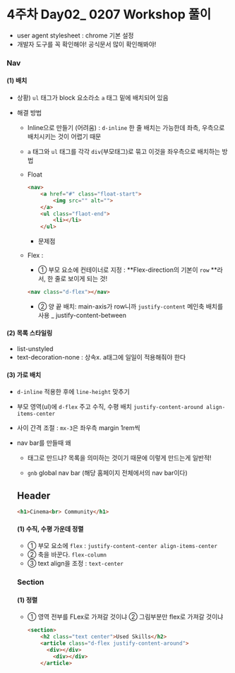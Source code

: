 # 4주차 Day02_ 0207 Workshop 풀이 

- user agent stylesheet : chrome 기본 설정
- 개발자 도구를 꼭 확인해야! 공식문서 많이 확인해봐야!



### Nav

####  (1) 배치

- 상황) `ul` 태그가 block 요소라소 `a` 태그 밑에 배치되어 있음

- 해결 방법

  - Inline으로 만들기 (어려움) : `d-inline` 한 줄 배치는 가능한데 좌측, 우측으로 배치시키는 것이 어렵기 때문

  - `a` 태그와 `ul` 태그를 각각 `div`(부모태그)로 묶고 이것을 좌우측으로 배치하는 방법

  - Float 

    ```html
    <nav>
        <a href="#" class="float-start">
            <img src="" alt="">
        </a>
        <ul class="flaot-end">
            <li></li>
        </ul>
    ```

    - 문제점

      

  - Flex : 

    - ① 부모 요소에 컨테이너로 지정 : **Flex-direction의 기본이 `row` **라서, 한 줄로 보이게 되는 것!

    ```html
    <nav class="d-flex"></nav>
    ```

    - ② 양 끝 배치: main-axis가 row니까 `justify-content` 메인축 배치를 사용 _ justify-content-between

    

#### (2) 목록 스타일링

- list-unstyled 
- text-decoration-none : 상속x. a태그에 일일이 적용해줘야 한다



#### (3) 가로 배치

- `d-inline` 적용한 후에 `line-height` 맞추기
- 부모 영역(ul)에 `d-flex` 주고 수직, 수평 배치 `justify-content-around align-items-center`
- 사이 간격 조절 : `mx-3`은 좌우측 margin 1rem씩



- nav bar를 만들때 왜 <ul><li> 태그로 만드냐? 목록을 의미하는 것이기 때문에 이렇게 만드는게 일반적!
- `gnb` global nav bar (해당 홈페이지 전체에서의 nav bar이다)



## Header

```html
<h1>Cinema<br> Community</h1>
```

####  (1) 수직, 수평 가운데 정렬

- ① 부모 요소에 `flex` :  `justify-content-center align-items-center`
- ② 축을 바꾼다. `flex-column`
- ③ text align을 조정 : `text-center`



### Section

####  (1) 정렬

- ① 영역 전부를 FLex로 가져갈 것이냐 ② 그림부분만 flex로 가져갈 것이냐

  ```html
  <section>
      <h2 class="text center">Used Skills</h2>
      <article class="d-flex justify-content-around">
      	<div></div>
          <div></div>
      </article>
  ```

